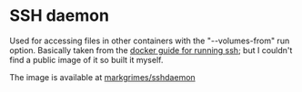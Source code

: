 # SSH daemon

Used for accessing files in other containers with the "--volumes-from" run option.
Basically taken from the [docker guide for running ssh](https://docs.docker.com/engine/examples/running_ssh_service/);
but I couldn't find a public image of it so built it myself.

The image is available at [markgrimes/sshdaemon](https://hub.docker.com/r/markgrimes/clientserver_build/)
